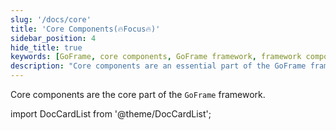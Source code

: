 ```yaml
---
slug: '/docs/core'
title: 'Core Components(🔥Focus🔥)'
sidebar_position: 4
hide_title: true
keywords: [GoFrame, core components, GoFrame framework, framework composition, software development, technical framework, development tools, programming fundamentals, application development, system architecture]
description: "Core components are an essential part of the GoFrame framework, providing fundamental development tools and system architecture support, laying a solid and reliable foundation for application development. This document introduces the core components and their application within the GoFrame framework, helping developers better understand and utilize these components."
---
```


Core components are the core part of the `GoFrame` framework.

import DocCardList from '@theme/DocCardList';

<DocCardList />